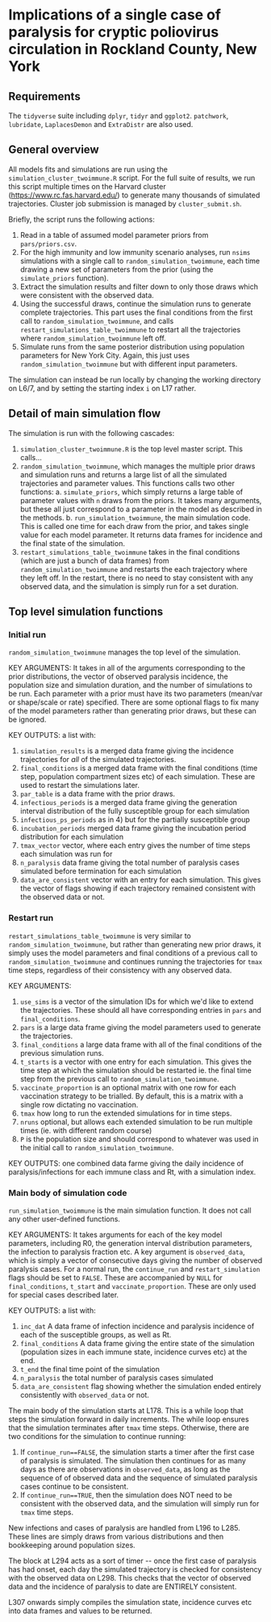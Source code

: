 # Implications of a single case of paralysis for cryptic poliovirus circulation in Rockland County, New York

## Requirements
The `tidyverse` suite including `dplyr`, `tidyr` and `ggplot2`. `patchwork`, `lubridate`, `LaplacesDemon` and `ExtraDistr` are also used.

## General overview
All models fits and simulations are run using the `simulation_cluster_twoimmune.R` script. For the full suite of results, we run this script multiple times on the Harvard cluster (<https://www.rc.fas.harvard.edu/>) to generate many thousands of simulated trajectories. Cluster job submission is managed by `cluster_submit.sh`.

Briefly, the script runs the following actions:

1. Read in a table of assumed model parameter priors from `pars/priors.csv`.
2. For the high immunity and low immunity scenario analyses, run `nsims` simulations with a single call to `random_simulation_twoimmune`, each time drawing a new set of parameters from the prior (using the `simulate_priors` function).
3. Extract the simulation results and filter down to only those draws which were consistent with the observed data.
4. Using the successful draws, continue the simulation runs to generate complete trajectories. This part uses the final conditions from the first call to `random_simulation_twoimmune`, and calls `restart_simulations_table_twoimmune` to restart all the trajectories where `random_simulation_twoimmune` left off.
5. Simulate runs from the same posterior distribution using population parameters for New York City. Again, this just uses `random_simulation_twoimmune` but with different input parameters.

The simulation can instead be run locally by changing the working directory on L6/7, and by setting the starting index `i` on L17 rather.

## Detail of main simulation flow
The simulation is run with the following cascades:

1. `simulation_cluster_twoimmune.R` is the top level master script. This calls...
2. `random_simulation_twoimmune`, which manages the multiple prior draws and simulation runs and returns a large list of all the simulated trajectories and parameter values. This functions calls two other functions:
    a. `simulate_priors`, which simply returns a large table of parameter values with `n` draws from the priors. It takes many arguments, but these all just correspond to a parameter in the model as described in the methods.
    b. `run_simulation_twoimmune`, the main simulation code. This is called one time for each draw from the prior, and takes single value for each model parameter. It returns data frames for incidence and the final state of the simulation.
3. `restart_simulations_table_twoimmune` takes in the final conditions (which are just a bunch of data frames) from `random_simulation_twoimmune` and restarts the each trajectory where they left off. In the restart, there is no need to stay consistent with any observed data, and the simulation is simply run for a set duration.

## Top level simulation functions
### Initial run
`random_simulation_twoimmune` manages the top level of the simulation. 

KEY ARGUMENTS: It takes in all of the arguments corresponding to the prior distributions, the vector of observed paralysis incidence, the population size and simulation duration, and the number of simulations to be run. Each parameter with a prior must have its two parameters (mean/var or shape/scale or rate) specified. There are some optional flags to fix many of the model parameters rather than generating prior draws, but these can be ignored.

KEY OUTPUTS: a list with:

1. `simulation_results` is a merged data frame giving the incidence trajectories for _all_ of the simulated trajectories.
2. `final_conditions` is a merged data frame with the final conditions (time step, population compartment sizes etc) of each simulation. These are used to restart the simulations later.
3. `par_table` is a data frame with the prior draws.
4. `infectious_periods` is a merged data frame giving the generation interval distribution of the fully susceptible group for each simulation
5. `infectious_ps_periods` as in 4) but for the partially susceptible group
6. `incubation_periods` merged data frame giving the incubation period distribution for each simulation
7. `tmax_vector` vector, where each entry gives the number of time steps each simulation was run for
8. `n_paralysis` data frame giving the total number of paralysis cases simulated before termination for each simulation
9. `data_are_consistent` vector with an entry for each simulation. This gives the vector of flags showing if each trajectory remained consistent with the observed data or not.

### Restart run
`restart_simulations_table_twoimmune` is very similar to `random_simulation_twoimmune`, but rather than generating new prior draws, it simply uses the model parameters and final conditions of a previous call to `random_simulation_twoimmune` and continues running the trajectories for `tmax` time steps, regardless of their consistency with any observed data.

KEY ARGUMENTS: 

1. `use_sims` is a vector of the simulation IDs for which we'd like to extend the trajectories. These should all have corresponding entries in `pars` and `final_conditions`.
2. `pars` is a large data frame giving the model parameters used to generate the trajectories.
3. `final_conditions` a large data frame with all of the final conditions of the previous simulation runs.
4. `t_starts` is a vector with one entry for each simulation. This gives the time step at which the simulation should be restarted ie. the final time step from the previous call to `random_simulation_twoimmune`.
5. `vaccinate_proportion` is an optional matrix with one row for each vaccination strategy to be trialled. By default, this is a matrix with a single row dictating no vaccination.
6. `tmax` how long to run the extended simulations for in time steps.
7. `nruns` optional, but allows each extended simulation to be run multiple times (ie. with different random course)
8. `P` is the population size and should correspond to whatever was used in the initial call to `random_simulation_twoimmune`.

KEY OUTPUTS: one combined data farme giving the daily incidence of paralysis/infections for each immune class and Rt, with a simulation index.

### Main body of simulation code
`run_simulation_twoimmune` is the main simulation function. It does not call any other user-defined functions. 

KEY ARGUMENTS: It takes arguments for each of the key model parameters, including R0, the generation interval distribution parameters, the infection to paralysis fraction etc. A key argument is `observed_data`, which is simply a vector of consecutive days giving the number of observed paralysis cases. For a normal run, the `continue_run` and `restart_simulation` flags should be set to `FALSE`. These are accompanied by `NULL` for `final_conditions`, `t_start` and `vaccinate_proportion`. These are only used for special cases described later.

KEY OUTPUTS: a list with:

1. `inc_dat` A data frame of infection incidence and paralysis incidence of each of the susceptible groups, as well as Rt.
2. `final_conditions` A data frame giving the entire state of the simulation (population sizes in each immune state, incidence curves etc) at the end.
3. `t_end` the final time point of the simulation
4. `n_paralysis` the total number of paralysis cases simulated
5. `data_are_consistent` flag showing whether the simulation ended entirely consistently with `observed_data` or not.

The main body of the simulation starts at L178. This is a while loop that steps the simulation forward in daily increments. The while loop ensures that the simulation terminates after `tmax` time steps. Otherwise, there are two conditions for the simulation to continue running:

1. If `continue_run==FALSE`, the simulation starts a timer after the first case of paralysis is simulated. The simulation then continues for as many days as there are observations in `observed_data`, as long as the sequence of of observed data and the sequence of simulated paralysis cases continue to be consistent.
2. If `continue_run==TRUE`, then the simulation does NOT need to be consistent with the observed data, and the simulation will simply run for `tmax` time steps.

New infections and cases of paralysis are handled from L196 to L285. These lines are simply draws from various distributions and then bookkeeping around population sizes.

The block at L294 acts as a sort of timer -- once the first case of paralysis has had onset, each day the simulated trajectory is checked for consistency with the observed data on L298. This checks that the vector of observed data and the incidence of paralysis to date are ENTIRELY consistent.

L307 onwards simply compiles the simulation state, incidence curves etc into data frames and values to be returned.


 
